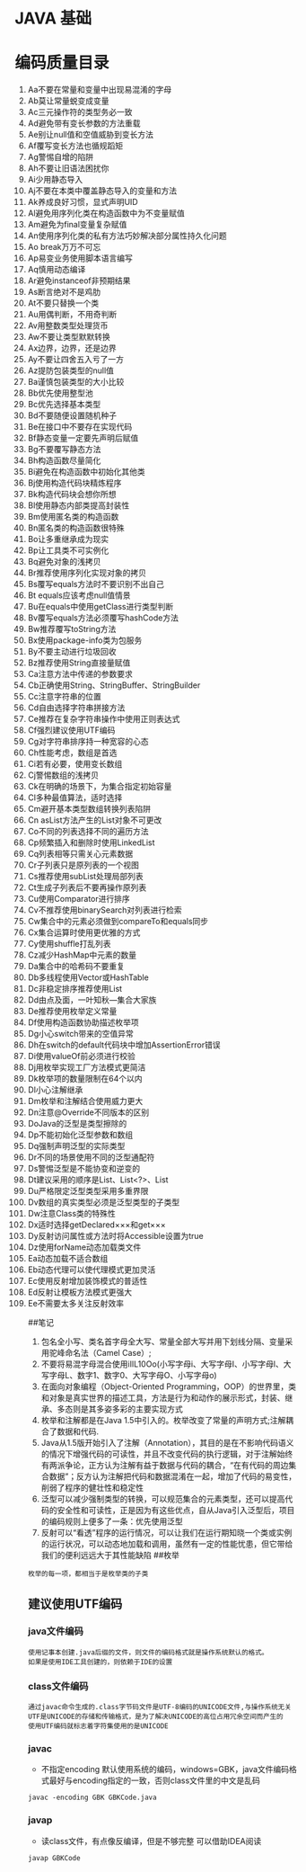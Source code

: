 # JAVA 基础
# 编码质量目录
1. Aa不要在常量和变量中出现易混淆的字母
2. Ab莫让常量蜕变成变量
3. Ac三元操作符的类型务必一致
4. Ad避免带有变长参数的方法重载
5. Ae别让null值和空值威胁到变长方法
6. Af覆写变长方法也循规蹈矩
7. Ag警惕自增的陷阱
8. Ah不要让旧语法困扰你
9. Ai少用静态导入
10. Aj不要在本类中覆盖静态导入的变量和方法
11. Ak养成良好习惯，显式声明UID
12. Al避免用序列化类在构造函数中为不变量赋值
13. Am避免为final变量复杂赋值
14. An使用序列化类的私有方法巧妙解决部分属性持久化问题
15. Ao break万万不可忘
16. Ap易变业务使用脚本语言编写
17. Aq慎用动态编译
18. Ar避免instanceof非预期结果
19. As断言绝对不是鸡肋
20. At不要只替换一个类
21. Au用偶判断，不用奇判断
22. Av用整数类型处理货币
23. Aw不要让类型默默转换
24. Ax边界，边界，还是边界
25. Ay不要让四舍五入亏了一方
26. Az提防包装类型的null值
27. Ba谨慎包装类型的大小比较
28. Bb优先使用整型池
29. Bc优先选择基本类型
30. Bd不要随便设置随机种子
31. Be在接口中不要存在实现代码
32. Bf静态变量一定要先声明后赋值
33. Bg不要覆写静态方法
34. Bh构造函数尽量简化
35. Bi避免在构造函数中初始化其他类
36. Bj使用构造代码块精炼程序
37. Bk构造代码块会想你所想
38. Bl使用静态内部类提高封装性
39. Bm使用匿名类的构造函数
40. Bn匿名类的构造函数很特殊
41. Bo让多重继承成为现实
42. Bp让工具类不可实例化
43. Bq避免对象的浅拷贝
44. Br推荐使用序列化实现对象的拷贝
45. Bs覆写equals方法时不要识别不出自己
46. Bt equals应该考虑null值情景
47. Bu在equals中使用getClass进行类型判断
48. Bv覆写equals方法必须覆写hashCode方法
49. Bw推荐覆写toString方法
50. Bx使用package-info类为包服务
51. By不要主动进行垃圾回收
52. Bz推荐使用String直接量赋值
53. Ca注意方法中传递的参数要求
54. Cb正确使用String、StringBuffer、StringBuilder
55. Cc注意字符串的位置
56. Cd自由选择字符串拼接方法
57. Ce推荐在复杂字符串操作中使用正则表达式
58. Cf强烈建议使用UTF编码
59. Cg对字符串排序持一种宽容的心态
60. Ch性能考虑，数组是首选
61. Ci若有必要，使用变长数组
62. Cj警惕数组的浅拷贝
63. Ck在明确的场景下，为集合指定初始容量
64. Cl多种最值算法，适时选择
65. Cm避开基本类型数组转换列表陷阱
66. Cn asList方法产生的List对象不可更改
67. Co不同的列表选择不同的遍历方法
68. Cp频繁插入和删除时使用LinkedList
69. Cq列表相等只需关心元素数据
70. Cr子列表只是原列表的一个视图
71. Cs推荐使用subList处理局部列表
72. Ct生成子列表后不要再操作原列表
73. Cu使用Comparator进行排序
74. Cv不推荐使用binarySearch对列表进行检索
75. Cw集合中的元素必须做到compareTo和equals同步
76. Cx集合运算时使用更优雅的方式
77. Cy使用shuffle打乱列表
78. Cz减少HashMap中元素的数量
79. Da集合中的哈希码不要重复
80. Db多线程使用Vector或HashTable
81. Dc非稳定排序推荐使用List
82. Dd由点及面，一叶知秋—集合大家族
83. De推荐使用枚举定义常量
84. Df使用构造函数协助描述枚举项
85. Dg小心switch带来的空值异常
86. Dh在switch的default代码块中增加AssertionError错误
87. Di使用valueOf前必须进行校验
88. Dj用枚举实现工厂方法模式更简洁
89. Dk枚举项的数量限制在64个以内
90. Dl小心注解继承
91. Dm枚举和注解结合使用威力更大
92. Dn注意@Override不同版本的区别
93. DoJava的泛型是类型擦除的
94. Dp不能初始化泛型参数和数组
95. Dq强制声明泛型的实际类型
96. Dr不同的场景使用不同的泛型通配符
97. Ds警惕泛型是不能协变和逆变的
98. Dt建议采用的顺序是List<T>、List<?>、List<Object>
99. Du严格限定泛型类型采用多重界限
100. Dv数组的真实类型必须是泛型类型的子类型
101. Dw注意Class类的特殊性
102. Dx适时选择getDeclared×××和get×××
103. Dy反射访问属性或方法时将Accessible设置为true
104. Dz使用forName动态加载类文件
105. Ea动态加载不适合数组
106. Eb动态代理可以使代理模式更加灵活
107. Ec使用反射增加装饰模式的普适性
108. Ed反射让模板方法模式更强大
109. Ee不需要太多关注反射效率




##笔记
1. 包名全小写、类名首字母全大写、常量全部大写并用下划线分隔、变量采用驼峰命名法（Camel Case）;
2. 不要将易混字母混合使用iIlL10Oo(小写字母i、大写字母I、小写字母l、大写字母L、数字1、数字0、大写字母O、小写字母o)
1. 在面向对象编程（Object-Oriented Programming，OOP）的世界里，类和对象是真实世界的描述工具，方法是行为和动作的展示形式，封装、继承、多态则是其多姿多彩的主要实现方式
1. 枚举和注解都是在Java 1.5中引入的。枚举改变了常量的声明方式;注解耦合了数据和代码.
1. Java从1.5版开始引入了注解（Annotation），其目的是在不影响代码语义的情况下增强代码的可读性，并且不改变代码的执行逻辑，对于注解始终有两派争论，正方认为注解有益于数据与代码的耦合，“在有代码的周边集合数据”；反方认为注解把代码和数据混淆在一起，增加了代码的易变性，削弱了程序的健壮性和稳定性
1. 泛型可以减少强制类型的转换，可以规范集合的元素类型，还可以提高代码的安全性和可读性，正是因为有这些优点，自从Java引入泛型后，项目的编码规则上便多了一条：优先使用泛型
1. 反射可以“看透”程序的运行情况，可以让我们在运行期知晓一个类或实例的运行状况，可以动态地加载和调用，虽然有一定的性能忧患，但它带给我们的便利远远大于其性能缺陷
##枚举
```text
枚举的每一项，都相当于是枚举类的子类
```
## 建议使用UTF编码
### java文件编码
```text
使用记事本创建.java后缀的文件，则文件的编码格式就是操作系统默认的格式。
如果是使用IDE工具创建的，则依赖于IDE的设置
```
### class文件编码
```text
通过javac命令生成的.class字节码文件是UTF-8编码的UNICODE文件,与操作系统无关
UTF是UNICODE的存储和传输格式，是为了解决UNICODE的高位占用冗余空间而产生的
使用UTF编码就标志着字符集使用的是UNICODE
```
### javac
- 不指定encoding 默认使用系统的编码，windows=GBK，java文件编码格式最好与encoding指定的一致，否则class文件里的中文是乱码
```shell script
javac -encoding GBK GBKCode.java
```
### javap 
- 读class文件，有点像反编译，但是不够完整 可以借助IDEA阅读
```shell script
javap GBKCode
```
